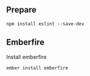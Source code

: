 ## Prepare

    npm install eslint --save-dev

## Emberfire

Install emberfire

    ember install emberfire


